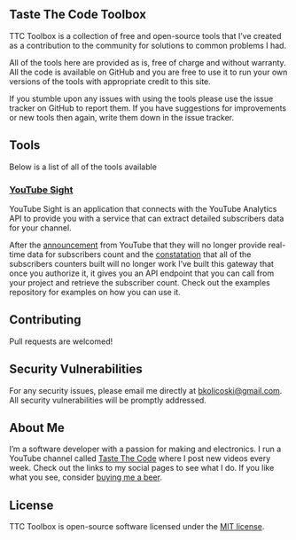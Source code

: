 

## Taste The Code Toolbox

TTC Toolbox is a collection of free and open-source tools that I’ve created as a contribution to the community for solutions to common problems I had. 

All of the tools here are provided as is, free of charge and without warranty. All the code is available on GitHub and you are free to use it to run your own versions of the tools with appropriate credit to this site. 

If you stumble upon any issues with using the tools please use the issue tracker on GitHub to report them. If you have suggestions for improvements or new tools then again, write them down in the issue tracker.


## Tools 

Below is a list of all of the tools available

### [YouTube Sight](https://tools.tastethecode.com/youtube-sight)

YouTube Sight is an application that connects with the YouTube Analytics API to provide you with a service that can extract detailed subscribers data for your channel. 

After the [announcement](https://support.google.com/youtube/thread/6543166?msgid=13119244) from YouTube that they will no longer provide real-time data for subscribers count and the [constatation](https://www.youtube.com/watch?v=sHNI-WgN-UQ) that all of the subscribers counters built will no longer work I’ve built this gateway that once you authorize it, it gives you an API endpoint that you can call from your project and retrieve the subscriber count. Check out the examples repository for examples on how you can use it.

## Contributing

Pull requests are welcomed!

## Security Vulnerabilities

For any security issues, please email me directly at [bkolicoski@gmail.com](mailto:bkolicoski@gmail.com). All security vulnerabilities will be promptly addressed.

## About Me
   
I’m a software developer with a passion for making and electronics. I run a YouTube channel called [Taste The Code](https://www.tastethecode.com) where I post new videos every week. Check out the links to my social pages to see what I do. If you like what you see, consider [buying me a beer](https://www.paypal.com/paypalme2/bkolicoski).


## License

TTC Toolbox is open-source software licensed under the [MIT license](https://opensource.org/licenses/MIT).
